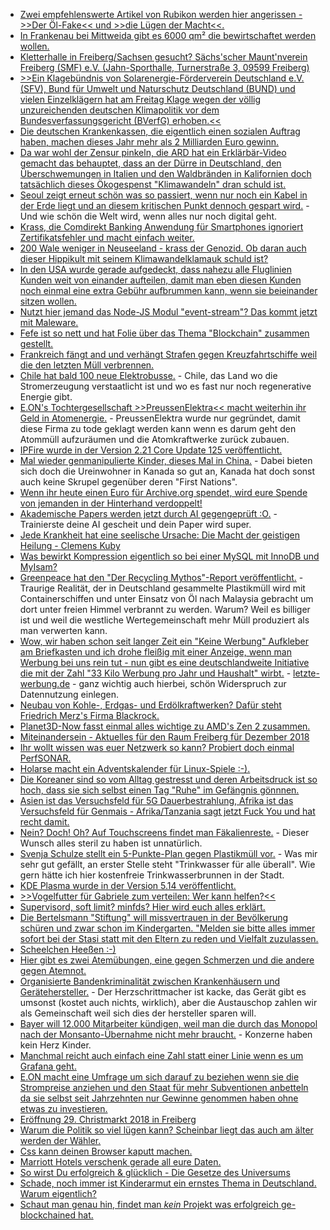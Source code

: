* [Zwei empfehlenswerte Artikel von Rubikon werden hier angerissen - >>Der Öl-Fake<< und >>die Lügen der Macht<<.](http://www.niewiederkrieg.eu/?p=784)
* [In Frankenau bei Mittweida gibt es 6000 qm² die bewirtschaftet werden wollen.](https://bio-erzgebirge.de/wp/?p=16924)
* [Kletterhalle in Freiberg/Sachsen gesucht? Sächs'scher Maunt'nverein Freiberg (SMF) e.V. (Jahn-Sporthalle, Turnerstraße 3, 09599 Freiberg)](https://www.smf-ev.de)
* [>>Ein Klagebündnis von Solarenergie-Förderverein Deutschland e.V. (SFV), Bund für Umwelt und Naturschutz Deutschland (BUND) und vielen Einzelklägern hat am Freitag Klage wegen der völlig unzureichenden deutschen Klimapolitik vor dem Bundesverfassungsgericht (BVerfG) erhoben.<<](http://www.sonnenseite.com/de/politik/verfassungsklage-wegen-unzureichender-deutscher-klimapolitik.html)
* [Die deutschen Krankenkassen, die eigentlich einen sozialen Auftrag haben, machen dieses Jahr mehr als 2 Milliarden Euro gewinn.](https://www.neopresse.com/wissenschaft/unglaublich-auch-die-krankenkassen-machen-einen-milliardengewinn-wieder/)
* [Da war wohl der Zensur pinkeln, die ARD hat ein Erklärbär-Video gemacht das behauptet, dass an der Dürre in Deutschland, den Überschwemungen in Italien und den Waldbränden in Kalifornien doch tatsächlich dieses Ökogespenst "Klimawandeln" dran schuld ist.](https://blog.fefe.de/?ts=a502d366)
* [Seoul zeigt erneut schön was so passiert, wenn nur noch ein Kabel in der Erde liegt und an diesem kritischen Punkt dennoch gespart wird.](https://blog.fefe.de/?ts=a502d91a) - Und wie schön die Welt wird, wenn alles nur noch digital geht.
* [Krass, die Comdirekt Banking Anwendung für Smartphones ignoriert Zertifikatsfehler und macht einfach weiter.](https://blog.fefe.de/?ts=a502de88)
* [200 Wale weniger in Neuseeland - krass der Genozid. Ob daran auch dieser Hippikult mit seinem Klimawandelklamauk schuld ist?](https://netzfrauen.org/2018/11/26/newzealand-2/)
* [In den USA wurde gerade aufgedeckt, dass nahezu alle Fluglinien Kunden weit von einander aufteilen, damit man eben diesen Kunden noch einmal eine extra Gebühr aufbrummen kann, wenn sie beieinander sitzen wollen.](https://blog.fefe.de/?ts=a502f9c6)
* [Nutzt hier jemand das Node-JS Modul "event-stream"? Das kommt jetzt mit Maleware.](https://blog.fefe.de/?ts=a502fac9)
* [Fefe ist so nett und hat Folie über das Thema "Blockchain" zusammen gestellt.](https://blog.fefe.de/?ts=a5028113)
* [Frankreich fängt and und verhängt Strafen gegen Kreuzfahrtschiffe weil die den letzten Müll verbrennen.](https://blog.fefe.de/?ts=a5028ea5)
* [Chile hat bald 100 neue Elektrobusse.](http://www.sonnenseite.com/de/mobilitaet/yutong-bus-liefert-100-electrobusse-nach-chile.html) - Chile, das Land wo die Stromerzeugung verstaatlicht ist und wo es fast nur noch regenerative Energie gibt.
* [E.ON's Tochtergesellschaft >>PreussenElektra<< macht weiterhin ihr Geld in Atomenergie.](http://www.sonnenseite.com/de/wirtschaft/e.on-setzt-weiter-auf-atomenergie.html) - PreussenElektra wurde nur gegründet, damit diese Firma zu tode geklagt werden kann wenn es darum geht den Atommüll aufzuräumen und die Atomkraftwerke zurück zubauen.
* [IPFire wurde in der Version 2.21 Core Update 125 veröffentlicht.](https://www.pro-linux.de/news/1/26538/ipfire-221-core-update-125-unterst%C3%BCtzt-80211ac.html)
* [Mal wieder genmanipulierte Kinder, dieses Mal in China.](https://netzfrauen.org/2018/11/27/crispr-2/) - Dabei bieten sich doch die Ureinwohner in Kanada so gut an, Kanada hat doch sonst auch keine Skrupel gegenüber deren "First Nations".
* [Wenn ihr heute einen Euro für Archive.org spendet, wird eure Spende von jemanden in der Hinterhand verdoppelt!](https://blog.fefe.de/?ts=a503ab7b)
* [Akademische Papers werden jetzt durch AI gegengeprüft :O.](https://blog.fefe.de/?ts=a5039c29) - Trainierste deine AI gescheit und dein Paper wird super.
* [Jede Krankheit hat eine seelische Ursache: Die Macht der geistigen Heilung - Clemens Kuby](https://www.welt-im-wandel.tv/video/jede-krankheit-hat-eine-seelische-ursache-die-macht-der-geistigen-heilung-clemens-kuby/)
* [Was bewirkt Kompression eigentlich so bei einer MySQL mit InnoDB und MyIsam?](https://www.percona.com/blog/2018/11/23/compression-options-in-mysql-part-1/)
* [Greenpeace hat den "Der Recycling Mythos"-Report veröffentlicht.](http://www.sonnenseite.com/de/umwelt/plastik-aus-deutschland-vermuellt-malaysia.html) - Traurige Realität, der in Deutschland gesammelte Plastikmüll wird mit Containerschiffen und unter Einsatz von Öl nach Malaysia gebracht um dort unter freien Himmel verbrannt zu werden. Warum? Weil es billiger ist und weil die westliche Wertegemeinschaft mehr Müll produziert als man verwerten kann.
* [Wow, wir haben schon seit langer Zeit ein "Keine Werbung" Aufkleber am Briefkasten und ich drohe fleißig mit einer Anzeige, wenn man Werbung bei uns rein tut - nun gibt es eine deutschlandweite Initiative die mit der Zahl "33 Kilo Werbung pro Jahr und Haushalt" wirbt.](http://www.sonnenseite.com/de/umwelt/das-ende-von-briefkastenwerbung-in-deutschland.html) - [letzte-werbung.de](https://www.letzte-werbung.de/mitmachen/) - ganz wichtig auch hierbei, schön Widerspruch zur Datennutzung einlegen.
* [Neubau von Kohle-, Erdgas- und Erdölkraftwerken? Dafür steht Friedrich Merz's Firma Blackrock.](http://www.sonnenseite.com/de/politik/friedrich-merz-ist-mit-black-rock-einer-der-schlimmsten-anheizer-der-klimazerstoerung.html)
* [Planet3D-Now fasst einmal alles wichtige zu AMD's Zen 2 zusammen.](https://www.planet3dnow.de/cms/41904-amd-zen-2-und-rome-was-wir-bisher-wissen/)
* [Miteinandersein - Aktuelles für den Raum Freiberg für Dezember 2018](https://bio-erzgebirge.de/wp/?p=16918)
* [Ihr wollt wissen was euer Netzwerk so kann? Probiert doch einmal PerfSONAR.](https://opensource.com/article/18/11/how-test-your-network-perfsonar)
* [Holarse macht ein Adventskalender für Linux-Spiele :-).](https://www.pro-linux.de/news/1/26543/holarse-startet-linux-spiele-adventskalender.html)
* [Die Koreaner sind so vom Alltag gestresst und deren Arbeitsdruck ist so hoch, dass sie sich selbst einen Tag "Ruhe" im Gefängnis gönnnen.](https://blog.fefe.de/?ts=a500b13f)
* [Asien ist das Versuchsfeld für 5G Dauerbestrahlung, Afrika ist das Versuchsfeld für Genmais - Afrika/Tanzania sagt jetzt Fuck You und hat recht damit.](https://netzfrauen.org/2018/11/28/tanzania/)
* [Nein? Doch! Oh? Auf Touchscreens findet man Fäkalienreste.](https://blog.fefe.de/?ts=a5002507) - Dieser Wunsch alles steril zu haben ist unnatürlich.
* [Svenja Schulze stellt ein 5-Punkte-Plan gegen Plastikmüll vor.](https://www.careelite.de/umweltministerin-will-selbstverpflichtung-gegen-plastikmuell/) - Was mir sehr gut gefällt, an erster Stelle steht "Trinkwasser für alle überall". Wie gern hätte ich hier kostenfreie Trinkwasserbrunnen in der Stadt.
* [KDE Plasma wurde in der Version 5.14 veröffentlicht.](https://www.pro-linux.de/news/1/26547/kde-plasma-514-aktualisiert.html)
* [>>Vogelfutter für Gabriele zum verteilen: Wer kann helfen?<<](https://bio-erzgebirge.de/wp/?p=16982)
* [Supervisord, soft limit? minfds? Hier wird euch alles erklärt.](https://ma.ttias.be/increase-the-number-of-open-files-for-jobs-managed-by-supervisord/)
* [Die Bertelsmann "Stiftung" will missvertrauen in der Bevölkerung schüren und zwar schon im Kindergarten. "Melden sie bitte alles immer sofort bei der Stasi statt mit den Eltern zu reden und Vielfalt zuzulassen.](https://npr.news.eulu.info/2018/11/29/die-stasi-kommt-auf-leisen-sohlen/)
* [Scheelchen Heeßen :-)](https://www.so-geht-saechsisch.de/zu-hause-in-sachsen/heimat/drausseninsachsen-2-mehr-als-nur-ein-kaffee/)
* [Hier gibt es zwei Atemübungen, eine gegen Schmerzen und die andere gegen Atemnot.](https://www.smarticular.net/atemuebungen-gegen-schmerzen-fibromyalgie-atemnot-beruhigung/)
* [Organisierte Bandenkriminalität zwischen Krankenhäusern und Gerätehersteller.](https://blog.fefe.de/?ts=a2fef958) - Der Herzschrittmacher ist kacke, das Gerät gibt es umsonst (kostet auch nichts, wirklich), aber die Austauschop zahlen wir als Gemeinschaft weil sich dies der hersteller sparen will.
* [Bayer will 12.000 Mitarbeiter kündigen, weil man die durch das Monopol nach der Monsanto-Übernahme nicht mehr braucht.](https://blog.fefe.de/?ts=a2fef771) - Konzerne haben kein Herz Kinder.
* [Manchmal reicht auch einfach eine Zahl statt einer Linie wenn es um Grafana geht.](https://utcc.utoronto.ca/~cks/space/blog/sysadmin/SimpleGraphsAdvantage)
* [E.ON macht eine Umfrage um sich darauf zu beziehen wenn sie die Strompreise anziehen und den Staat für mehr Subventionen anbetteln da sie selbst seit Jahrzehnten nur Gewinne genommen haben ohne etwas zu investieren.](http://www.sonnenseite.com/de/umwelt/umfrage-deutsche-sehen-im-klimawandel-die-groesste-gesellschaftliche-herausforderung.html)
* [Eröffnung 29. Christmarkt 2018 in Freiberg](https://www.youtube.com/watch?v=i3pFG8Dlbfo)
* [Warum die Politik so viel lügen kann? Scheinbar liegt das auch am älter werden der Wähler.](https://blog.fefe.de/?ts=a2ff854f)
* [Css kann deinen Browser kaputt machen.](https://blog.fefe.de/?ts=a2fffe20)
* [Marriott Hotels verschenk gerade all eure Daten.](https://blog.fefe.de/?ts=a2fff983)
* [So wirst Du erfolgreich & glücklich - Die Gesetze des Universums](https://www.welt-im-wandel.tv/video/so-wirst-du-erfolgreich-gluecklich-die-gesetze-des-universums/)
* [Schade, noch immer ist Kinderarmut ein ernstes Thema in Deutschland. Warum eigentlich?](https://www.neopresse.com/politik/kinderarmut-bildungslosigkeit-die-erschreckende-bilanz-in-merkel-deutschland/)
* [Schaut man genau hin, findet man *kein* Projekt was erfolgreich ge-blockchained hat.](https://blog.fefe.de/?ts=a2fcd932)
